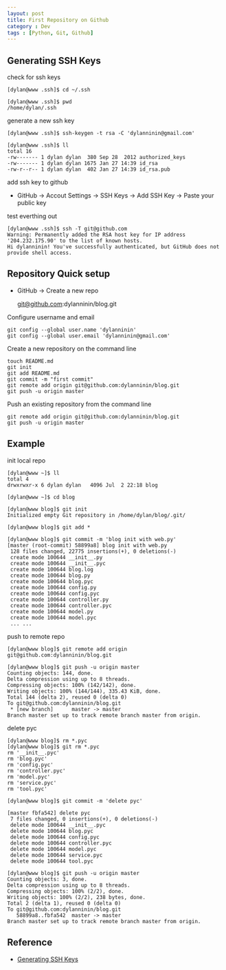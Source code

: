 ```yaml
---
layout: post
title: First Repository on Github
category : Dev
tags : [Python, Git, Github]
---
```


## Generating SSH Keys

check for ssh keys

	[dylan@www .ssh]$ cd ~/.ssh

	[dylan@www .ssh]$ pwd
	/home/dylan/.ssh

generate a new ssh key

	[dylan@www .ssh]$ ssh-keygen -t rsa -C 'dylanninin@gmail.com'

	[dylan@www .ssh]$ ll
	total 16
	-rw------- 1 dylan dylan  380 Sep 28  2012 authorized_keys
	-rw------- 1 dylan dylan 1675 Jan 27 14:39 id_rsa
	-rw-r--r-- 1 dylan dylan  402 Jan 27 14:39 id_rsa.pub

add ssh key to github

* GitHub -> Accout Settings -> SSH Keys -> Add SSH Key -> Paste your public key

test everthing out

	[dylan@www .ssh]$ ssh -T git@github.com
	Warning: Permanently added the RSA host key for IP address '204.232.175.90' to the list of known hosts.
	Hi dylanninin! You've successfully authenticated, but GitHub does not provide shell access.

## Repository Quick setup

* GitHub -> Create a new repo

	git@github.com:dylanninin/blog.git


Configure username and email

	git config --global user.name 'dylanninin'
	git config --global user.email 'dylanninin@gmail.com'

Create a new repository on the command line

	touch README.md
	git init
	git add README.md
	git commit -m "first commit"
	git remote add origin git@github.com:dylanninin/blog.git
	git push -u origin master
	
Push an existing repository from the command line

	git remote add origin git@github.com:dylanninin/blog.git
	git push -u origin master

## Example

init local repo

	[dylan@www ~]$ ll
	total 4
	drwxrwxr-x 6 dylan dylan   4096 Jul  2 22:18 blog

	[dylan@www ~]$ cd blog
	
	[dylan@www blog]$ git init
	Initialized empty Git repository in /home/dylan/blog/.git/

	[dylan@www blog]$ git add *
	
	[dylan@www blog]$ git commit -m 'blog init with web.py'
	[master (root-commit) 58899a8] blog init with web.py
	 128 files changed, 22775 insertions(+), 0 deletions(-)
	 create mode 100644 __init__.py
	 create mode 100644 __init__.pyc
	 create mode 100644 blog.log
	 create mode 100644 blog.py
	 create mode 100644 blog.pyc
	 create mode 100644 config.py
	 create mode 100644 config.pyc
	 create mode 100644 controller.py
	 create mode 100644 controller.pyc
	 create mode 100644 model.py
	 create mode 100644 model.pyc
	 ... ...

push to remote repo

	[dylan@www blog]$ git remote add origin git@github.com:dylanninin/blog.git
	
	[dylan@www blog]$ git push -u origin master
	Counting objects: 144, done.
	Delta compression using up to 8 threads.
	Compressing objects: 100% (142/142), done.
	Writing objects: 100% (144/144), 335.43 KiB, done.
	Total 144 (delta 2), reused 0 (delta 0)
	To git@github.com:dylanninin/blog.git
	 * [new branch]      master -> master
	Branch master set up to track remote branch master from origin.

delete pyc

	[dylan@www blog]$ rm *.pyc
	[dylan@www blog]$ git rm *.pyc
	rm '__init__.pyc'
	rm 'blog.pyc'
	rm 'config.pyc'
	rm 'controller.pyc'
	rm 'model.pyc'
	rm 'service.pyc'
	rm 'tool.pyc'
	
	[dylan@www blog]$ git commit -m 'delete pyc'
	
	[master fbfa542] delete pyc
	 7 files changed, 0 insertions(+), 0 deletions(-)
	 delete mode 100644 __init__.pyc
	 delete mode 100644 blog.pyc
	 delete mode 100644 config.pyc
	 delete mode 100644 controller.pyc
	 delete mode 100644 model.pyc
	 delete mode 100644 service.pyc
	 delete mode 100644 tool.pyc
	 
	[dylan@www blog]$ git push -u origin master
	Counting objects: 3, done.
	Delta compression using up to 8 threads.
	Compressing objects: 100% (2/2), done.
	Writing objects: 100% (2/2), 238 bytes, done.
	Total 2 (delta 1), reused 0 (delta 0)
	To git@github.com:dylanninin/blog.git
	   58899a8..fbfa542  master -> master
	Branch master set up to track remote branch master from origin.

## Reference

* [Generating SSH Keys](https://help.github.com/articles/generating-ssh-keys#platform-linux)